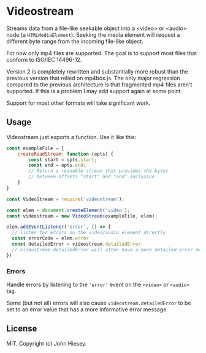 # Videostream

Streams data from a file-like seekable object into a &lt;video&gt; or &lt;audio&gt; node (a `HTMLMediaElement`).
Seeking the media element will request a different byte range from the incoming
file-like object.

For now only mp4 files are supported. The goal is to support
most files that conform to ISO/IEC 14496-12.

Version 2 is completely rewritten and substantially more robust
than the previous version that relied on mp4box.js. The only major regression
compared to the previous architecture is that fragmented mp4 files aren't
supported. If this is a problem I may add support again at some point.

Support for most other formats will take significant work.

## Usage

Videostream just exports a function. Use it like this:

```js
const exampleFile = {
	createReadStream: function (opts) {
		const start = opts.start;
		const end = opts.end;
		// Return a readable stream that provides the bytes
		// between offsets "start" and "end" inclusive
	}
}

const VideoStream = require('videostream');

const elem = document.createElement('video');
const videostream = new VideoStream(exampleFile, elem);

elem.addEventListener('error', () => {
  // listen for errors on the video/audio element directly
  const errorCode = elem.error
  const detailedError = videostream.detailedError
  // videostream.detailedError will often have a more detailed error message
})
```

### Errors

Handle errors by listening to the `'error'` event on the `<video>` or `<audio>` tag.

Some (but not all) errors will also cause `videostream.detailedError` to be set to
an error value that has a more informative error message.

## License

MIT. Copyright (c) John Hiesey.

